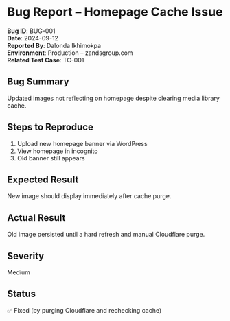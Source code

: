 # Bug Report – Homepage Cache Issue

**Bug ID**: BUG-001  
**Date**: 2024-09-12  
**Reported By**: Dalonda Ikhimokpa  
**Environment**: Production – zandsgroup.com  
**Related Test Case**: TC-001

## Bug Summary
Updated images not reflecting on homepage despite clearing media library cache.

## Steps to Reproduce
1. Upload new homepage banner via WordPress
2. View homepage in incognito
3. Old banner still appears

## Expected Result
New image should display immediately after cache purge.

## Actual Result
Old image persisted until a hard refresh and manual Cloudflare purge.

## Severity
Medium

## Status
✅ Fixed (by purging Cloudflare and rechecking cache)

